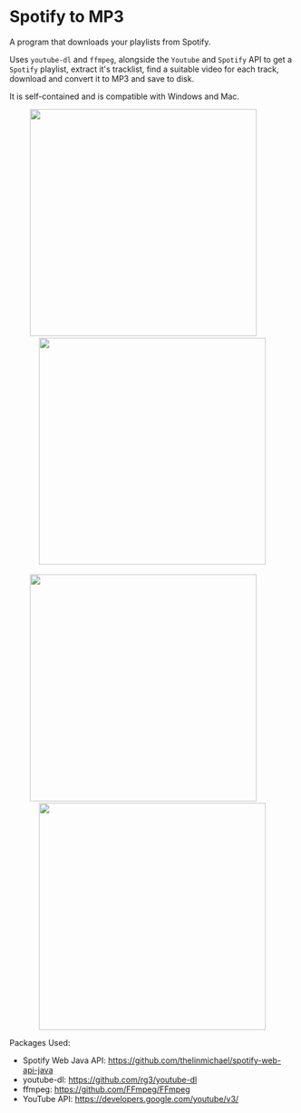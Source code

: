 # Spotify to MP3
A program that downloads your playlists from Spotify.

Uses `youtube-dl` and `ffmpeg`, alongside the `Youtube` and `Spotify` API to get a `Spotify` playlist, extract it's tracklist, find a suitable video for each track, download and convert it to MP3 and save to disk.

It is self-contained and is compatible with Windows and Mac.

<p align="center"><img src="https://i.imgur.com/gdd09pc.png" data-canonical-src="https://i.imgur.com/gdd09pc.png" width="400" />&nbsp;&nbsp;&nbsp;&nbsp;&nbsp;&nbsp;&nbsp;&nbsp;<img src="https://i.imgur.com/kyJPjKg.png" data-canonical-src="https://i.imgur.com/kyJPjKg.png" width="400" /><br><br><img src="https://i.imgur.com/hMa5yZS.png" data-canonical-src="https://i.imgur.com/hMa5yZS.png" width="400" />&nbsp;&nbsp;&nbsp;&nbsp;&nbsp;&nbsp;&nbsp;&nbsp;<img src="https://i.imgur.com/K1QoPWd.png" data-canonical-src="https://i.imgur.com/K1QoPWd.png" width="400" /></p>

Packages Used:
- Spotify Web Java API: https://github.com/thelinmichael/spotify-web-api-java
- youtube-dl: https://github.com/rg3/youtube-dl
- ffmpeg: https://github.com/FFmpeg/FFmpeg
- YouTube API: https://developers.google.com/youtube/v3/
